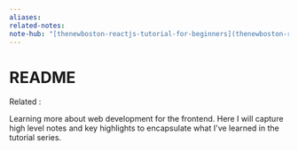 ```yaml
---
aliases:
related-notes:
note-hub: "[thenewboston-reactjs-tutorial-for-beginners](thenewboston-reactjs-tutorial-for-beginners.md)"
---
```


# README

Related :

Learning more about web development for the frontend. Here I will capture high level notes
and key highlights to encapsulate what I've learned in the tutorial series.
